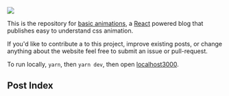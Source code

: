 <img src="https://user-images.githubusercontent.com/1481077/50853823-3cc2b380-1338-11e9-9c60-3d783c7be068.png" />

This is the repository for [basic animations](https://github.com/basic-animations.netlify.app), a [React](https://github.com/facebook/create-react-app) powered blog that publishes easy to understand css animation.

If you'd like to contribute a to this project, improve existing posts, or change anything about the website feel free to submit an issue or pull-request. 

<!-- Please consider sponsoring this project through my [Github sponsors page](https://github.com/sponsors/gragland). Any level of support is appreciated. I have a few higher tiers that include having your company listed on the usehooks website and newsletter. -->

To run locally, `yarn`, then `yarn dev`, then open [localhost3000](https://localhost:3000).

## Post Index
